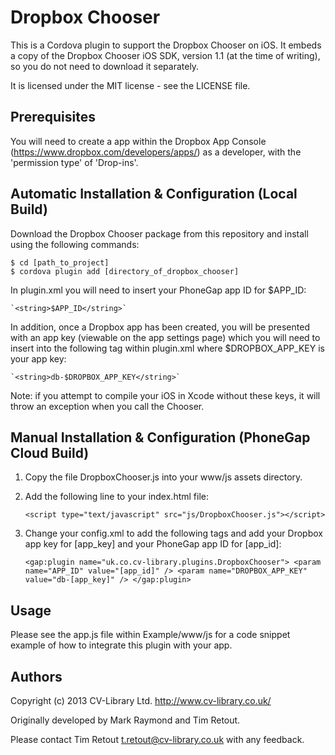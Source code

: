 Dropbox Chooser
===============

This is a Cordova plugin to support the Dropbox Chooser on iOS.  It embeds a copy of the Dropbox Chooser iOS SDK, version 1.1 (at the time of writing), so you do not need to download it separately.

It is licensed under the MIT license - see the LICENSE file.

Prerequisites
-------------

You will need to create a app within the Dropbox App Console (https://www.dropbox.com/developers/apps/) as a developer, with the 'permission type' of 'Drop-ins'.

Automatic Installation & Configuration (Local Build)
----------------------------------------------------

Download the Dropbox Chooser package from this repository and install using the following commands:

    $ cd [path_to_project]
    $ cordova plugin add [directory_of_dropbox_chooser]

In plugin.xml you will need to insert your PhoneGap app ID for $APP_ID:

    `<string>$APP_ID</string>`

In addition, once a Dropbox app has been created, you will be presented with an app key (viewable on the app settings page) which you will need to insert into the following tag within plugin.xml where $DROPBOX_APP_KEY is your app key:

    `<string>db-$DROPBOX_APP_KEY</string>`

Note: if you attempt to compile your iOS in Xcode without these keys, it will throw an exception when you call the Chooser.

Manual Installation & Configuration (PhoneGap Cloud Build)
----------------------------------------------------------

1. Copy the file DropboxChooser.js into your www/js assets directory.

2. Add the following line to your index.html file:

    `<script type="text/javascript" src="js/DropboxChooser.js"></script>`

3. Change your config.xml to add the following tags and add your Dropbox app key for [app_key] and your PhoneGap app ID for [app_id]:

    `<gap:plugin name="uk.co.cv-library.plugins.DropboxChooser">
        <param name="APP_ID" value="[app_id]" />
        <param name="DROPBOX_APP_KEY" value="db-[app_key]" />
    </gap:plugin>`

Usage
-----

Please see the app.js file within Example/www/js for a code snippet example of how to integrate this plugin with your app.

Authors
-------

Copyright (c) 2013 CV-Library Ltd.  http://www.cv-library.co.uk/

Originally developed by Mark Raymond and Tim Retout.

Please contact Tim Retout <t.retout@cv-library.co.uk> with any feedback.
